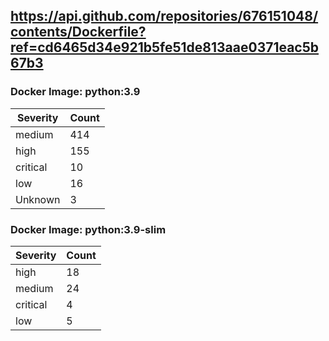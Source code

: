 ## https://api.github.com/repositories/676151048/contents/Dockerfile?ref=cd6465d34e921b5fe51de813aae0371eac5b67b3

### Docker Image: python:3.9
| Severity | Count |
|----------|-------|
| medium | 414 |
| high | 155 |
| critical | 10 |
| low | 16 |
| Unknown | 3 |

### Docker Image: python:3.9-slim
| Severity | Count |
|----------|-------|
| high | 18 |
| medium | 24 |
| critical | 4 |
| low | 5 |